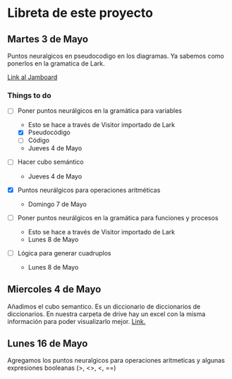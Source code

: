# Libreta de este proyecto

## Martes 3 de Mayo

Puntos neuralgicos en pseudocodigo en los diagramas. Ya sabemos como ponerlos en la gramatica de Lark.

[Link al Jamboard](https://jamboard.google.com/d/1ILXlT5NbuGAxPVk7HlTSRH7XFH8RNjTzt2DB5SsL8TE)

### Things to do

- [ ] Poner puntos neurálgicos en la gramática para variables

  - Esto se hace a través de Visitor importado de Lark
  - [x] Pseudocódigo
  - [ ] Código
  - Jueves 4 de Mayo

- [ ] Hacer cubo semántico

  - Jueves 4 de Mayo

- [x] Puntos neurálgicos para operaciones aritméticas

  - Domingo 7 de Mayo

- [ ] Poner puntos neurálgicos en la gramática para funciones y procesos

  - Esto se hace a través de Visitor importado de Lark
  - Lunes 8 de Mayo

- [ ] Lógica para generar cuadruplos
  - Lunes 8 de Mayo

## Miercoles 4 de Mayo

Añadimos el cubo semantico. Es un diccionario de diccionarios de diccionarios. En nuestra carpeta de drive hay un excel con la misma información para poder visualizarlo mejor. [Link.](https://docs.google.com/spreadsheets/d/17O1yEIGW2DZGPSVYCjtUNRyiWTKE5tLADRxhTVDiijg/edit#gid=1187907093)

## Lunes 16 de Mayo

Agregamos los puntos neuralgicos para operaciones aritmeticas y algunas expresiones booleanas (>, <>, <, ==)
